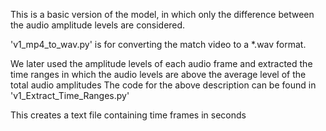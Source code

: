 This is a basic version of the model, in which only the difference between the audio amplitude levels are considered.

'v1_mp4_to_wav.py' is for converting the match video to a *.wav format.

We later used the amplitude levels of each audio frame and extracted the time ranges in which the audio levels are above the average level of the total audio amplitudes
The code for the above description can be found in 'v1_Extract_Time_Ranges.py'

This creates a text file containing time frames in seconds
